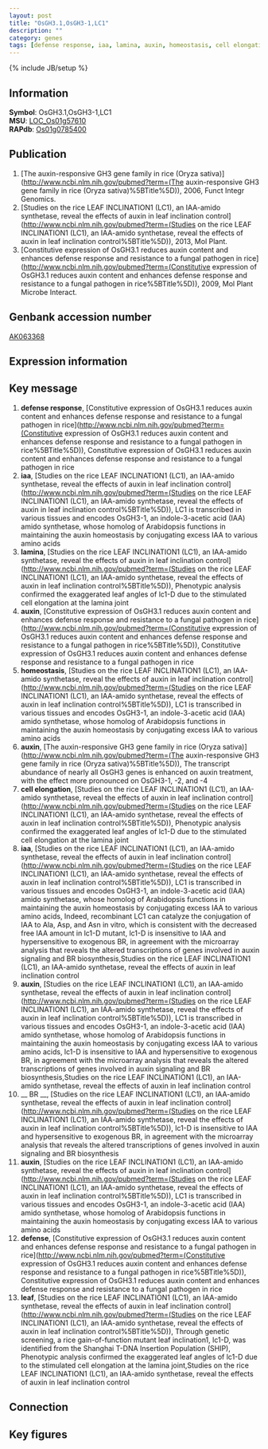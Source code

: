 ```yaml
---
layout: post
title: "OsGH3.1,OsGH3-1,LC1"
description: ""
category: genes
tags: [defense response, iaa, lamina, auxin, homeostasis, cell elongation,  BR , defense, leaf, Gene]
---
```

{% include JB/setup %}

## Information
__Symbol__: OsGH3.1,OsGH3-1,LC1  
__MSU__: [LOC_Os01g57610](http://rice.plantbiology.msu.edu/cgi-bin/ORF_infopage.cgi?orf=LOC_Os01g57610)  
__RAPdb__: [Os01g0785400](http://rapdb.dna.affrc.go.jp/viewer/gbrowse_details/irgsp1?name=Os01g0785400)  

## Publication
1. [The auxin-responsive GH3 gene family in rice (Oryza sativa)](http://www.ncbi.nlm.nih.gov/pubmed?term=(The auxin-responsive GH3 gene family in rice (Oryza sativa)%5BTitle%5D)), 2006, Funct Integr Genomics.
2. [Studies on the rice LEAF INCLINATION1 (LC1), an IAA-amido synthetase, reveal the effects of auxin in leaf inclination control](http://www.ncbi.nlm.nih.gov/pubmed?term=(Studies on the rice LEAF INCLINATION1 (LC1), an IAA-amido synthetase, reveal the effects of auxin in leaf inclination control%5BTitle%5D)), 2013, Mol Plant.
3. [Constitutive expression of OsGH3.1 reduces auxin content and enhances defense response and resistance to a fungal pathogen in rice](http://www.ncbi.nlm.nih.gov/pubmed?term=(Constitutive expression of OsGH3.1 reduces auxin content and enhances defense response and resistance to a fungal pathogen in rice%5BTitle%5D)), 2009, Mol Plant Microbe Interact.

## Genbank accession number
[AK063368](http://www.ncbi.nlm.nih.gov/nuccore/AK063368)

## Expression information

## Key message
1. __defense response__, [Constitutive expression of OsGH3.1 reduces auxin content and enhances defense response and resistance to a fungal pathogen in rice](http://www.ncbi.nlm.nih.gov/pubmed?term=(Constitutive expression of OsGH3.1 reduces auxin content and enhances defense response and resistance to a fungal pathogen in rice%5BTitle%5D)), Constitutive expression of OsGH3.1 reduces auxin content and enhances defense response and resistance to a fungal pathogen in rice
2. __iaa__, [Studies on the rice LEAF INCLINATION1 (LC1), an IAA-amido synthetase, reveal the effects of auxin in leaf inclination control](http://www.ncbi.nlm.nih.gov/pubmed?term=(Studies on the rice LEAF INCLINATION1 (LC1), an IAA-amido synthetase, reveal the effects of auxin in leaf inclination control%5BTitle%5D)),  LC1 is transcribed in various tissues and encodes OsGH3-1, an indole-3-acetic acid (IAA) amido synthetase, whose homolog of Arabidopsis functions in maintaining the auxin homeostasis by conjugating excess IAA to various amino acids
3. __lamina__, [Studies on the rice LEAF INCLINATION1 (LC1), an IAA-amido synthetase, reveal the effects of auxin in leaf inclination control](http://www.ncbi.nlm.nih.gov/pubmed?term=(Studies on the rice LEAF INCLINATION1 (LC1), an IAA-amido synthetase, reveal the effects of auxin in leaf inclination control%5BTitle%5D)),  Phenotypic analysis confirmed the exaggerated leaf angles of lc1-D due to the stimulated cell elongation at the lamina joint
4. __auxin__, [Constitutive expression of OsGH3.1 reduces auxin content and enhances defense response and resistance to a fungal pathogen in rice](http://www.ncbi.nlm.nih.gov/pubmed?term=(Constitutive expression of OsGH3.1 reduces auxin content and enhances defense response and resistance to a fungal pathogen in rice%5BTitle%5D)), Constitutive expression of OsGH3.1 reduces auxin content and enhances defense response and resistance to a fungal pathogen in rice
5. __homeostasis__, [Studies on the rice LEAF INCLINATION1 (LC1), an IAA-amido synthetase, reveal the effects of auxin in leaf inclination control](http://www.ncbi.nlm.nih.gov/pubmed?term=(Studies on the rice LEAF INCLINATION1 (LC1), an IAA-amido synthetase, reveal the effects of auxin in leaf inclination control%5BTitle%5D)),  LC1 is transcribed in various tissues and encodes OsGH3-1, an indole-3-acetic acid (IAA) amido synthetase, whose homolog of Arabidopsis functions in maintaining the auxin homeostasis by conjugating excess IAA to various amino acids
6. __auxin__, [The auxin-responsive GH3 gene family in rice (Oryza sativa)](http://www.ncbi.nlm.nih.gov/pubmed?term=(The auxin-responsive GH3 gene family in rice (Oryza sativa)%5BTitle%5D)),  The transcript abundance of nearly all OsGH3 genes is enhanced on auxin treatment, with the effect more pronounced on OsGH3-1, -2, and -4
7. __cell elongation__, [Studies on the rice LEAF INCLINATION1 (LC1), an IAA-amido synthetase, reveal the effects of auxin in leaf inclination control](http://www.ncbi.nlm.nih.gov/pubmed?term=(Studies on the rice LEAF INCLINATION1 (LC1), an IAA-amido synthetase, reveal the effects of auxin in leaf inclination control%5BTitle%5D)),  Phenotypic analysis confirmed the exaggerated leaf angles of lc1-D due to the stimulated cell elongation at the lamina joint
8. __iaa__, [Studies on the rice LEAF INCLINATION1 (LC1), an IAA-amido synthetase, reveal the effects of auxin in leaf inclination control](http://www.ncbi.nlm.nih.gov/pubmed?term=(Studies on the rice LEAF INCLINATION1 (LC1), an IAA-amido synthetase, reveal the effects of auxin in leaf inclination control%5BTitle%5D)),  LC1 is transcribed in various tissues and encodes OsGH3-1, an indole-3-acetic acid (IAA) amido synthetase, whose homolog of Arabidopsis functions in maintaining the auxin homeostasis by conjugating excess IAA to various amino acids, Indeed, recombinant LC1 can catalyze the conjugation of IAA to Ala, Asp, and Asn in vitro, which is consistent with the decreased free IAA amount in lc1-D mutant, lc1-D is insensitive to IAA and hypersensitive to exogenous BR, in agreement with the microarray analysis that reveals the altered transcriptions of genes involved in auxin signaling and BR biosynthesis,Studies on the rice LEAF INCLINATION1 (LC1), an IAA-amido synthetase, reveal the effects of auxin in leaf inclination control
9. __auxin__, [Studies on the rice LEAF INCLINATION1 (LC1), an IAA-amido synthetase, reveal the effects of auxin in leaf inclination control](http://www.ncbi.nlm.nih.gov/pubmed?term=(Studies on the rice LEAF INCLINATION1 (LC1), an IAA-amido synthetase, reveal the effects of auxin in leaf inclination control%5BTitle%5D)),  LC1 is transcribed in various tissues and encodes OsGH3-1, an indole-3-acetic acid (IAA) amido synthetase, whose homolog of Arabidopsis functions in maintaining the auxin homeostasis by conjugating excess IAA to various amino acids, lc1-D is insensitive to IAA and hypersensitive to exogenous BR, in agreement with the microarray analysis that reveals the altered transcriptions of genes involved in auxin signaling and BR biosynthesis,Studies on the rice LEAF INCLINATION1 (LC1), an IAA-amido synthetase, reveal the effects of auxin in leaf inclination control
10. __ BR __, [Studies on the rice LEAF INCLINATION1 (LC1), an IAA-amido synthetase, reveal the effects of auxin in leaf inclination control](http://www.ncbi.nlm.nih.gov/pubmed?term=(Studies on the rice LEAF INCLINATION1 (LC1), an IAA-amido synthetase, reveal the effects of auxin in leaf inclination control%5BTitle%5D)),  lc1-D is insensitive to IAA and hypersensitive to exogenous BR, in agreement with the microarray analysis that reveals the altered transcriptions of genes involved in auxin signaling and BR biosynthesis
11. __auxin__, [Studies on the rice LEAF INCLINATION1 (LC1), an IAA-amido synthetase, reveal the effects of auxin in leaf inclination control](http://www.ncbi.nlm.nih.gov/pubmed?term=(Studies on the rice LEAF INCLINATION1 (LC1), an IAA-amido synthetase, reveal the effects of auxin in leaf inclination control%5BTitle%5D)),  LC1 is transcribed in various tissues and encodes OsGH3-1, an indole-3-acetic acid (IAA) amido synthetase, whose homolog of Arabidopsis functions in maintaining the auxin homeostasis by conjugating excess IAA to various amino acids
12. __defense__, [Constitutive expression of OsGH3.1 reduces auxin content and enhances defense response and resistance to a fungal pathogen in rice](http://www.ncbi.nlm.nih.gov/pubmed?term=(Constitutive expression of OsGH3.1 reduces auxin content and enhances defense response and resistance to a fungal pathogen in rice%5BTitle%5D)), Constitutive expression of OsGH3.1 reduces auxin content and enhances defense response and resistance to a fungal pathogen in rice
13. __leaf__, [Studies on the rice LEAF INCLINATION1 (LC1), an IAA-amido synthetase, reveal the effects of auxin in leaf inclination control](http://www.ncbi.nlm.nih.gov/pubmed?term=(Studies on the rice LEAF INCLINATION1 (LC1), an IAA-amido synthetase, reveal the effects of auxin in leaf inclination control%5BTitle%5D)),  Through genetic screening, a rice gain-of-function mutant leaf inclination1, lc1-D, was identified from the Shanghai T-DNA Insertion Population (SHIP), Phenotypic analysis confirmed the exaggerated leaf angles of lc1-D due to the stimulated cell elongation at the lamina joint,Studies on the rice LEAF INCLINATION1 (LC1), an IAA-amido synthetase, reveal the effects of auxin in leaf inclination control

## Connection

## Key figures


